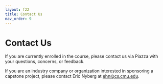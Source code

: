 ```yaml
---
layout: f22
title: Contact Us
nav_order: 9
---
```


# Contact Us

If you are currently enrolled in the course, please contact us via Piazza with your questions, concerns, or feedback.

If you are an industry company or organization interested in sponsoring a capstone project, please contact Eric Nyberg at [ehn@cs.cmu.edu](mailto:ehn@cs.cmu.edu).